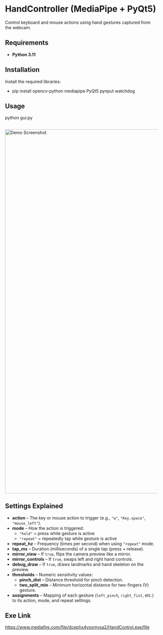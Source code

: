 # HandController (MediaPipe + PyQt5)

Control keyboard and mouse actions using hand gestures captured from the webcam.

## Requirements
- **Python 3.11** 


## Installation
Install the required libraries:

 - pip install opencv-python mediapipe PyQt5 pynput watchdog

## Usage 
python gui.py
##
<img src="https://i.imgur.com/gTGOhzP.png" width="1200" alt="Demo Screenshot">

## Settings Explained
- **action** – The key or mouse action to trigger (e.g., `"w"`, `"Key.space"`, `"mouse_left"`).  
- **mode** – How the action is triggered:  
  - `"hold"` = press while gesture is active  
  - `"repeat"` = repeatedly tap while gesture is active  
- **repeat_hz** – Frequency (times per second) when using `"repeat"` mode.  
- **tap_ms** – Duration (milliseconds) of a single tap (press + release).  
- **mirror_view** – If `true`, flips the camera preview like a mirror.  
- **mirror_controls** – If `true`, swaps left and right hand controls.  
- **debug_draw** – If `true`, draws landmarks and hand skeleton on the preview.  
- **thresholds** – Numeric sensitivity values:  
  - **pinch_dist** – Distance threshold for pinch detection.  
  - **two_split_min** – Minimum horizontal distance for two-fingers (V) gesture.  
- **assignments** – Mapping of each gesture (`left_pinch`, `right_fist`, etc.) to its action, mode, and repeat settings.


## Exe Link
https://www.mediafire.com/file/dcephx4yoxmysa2/HandControl.exe/file

